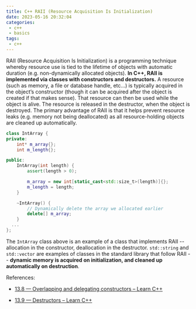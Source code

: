 ```yaml
---
title: C++ RAII (Resource Acquisition Is Initialization)
date: 2023-05-16 20:32:04
categories:
 - c++
 - basics
tags:
 - c++
---
```


RAII (Resource Acquisition Is Initialization) is a programming technique whereby resource use is tied to the lifetime of objects with automatic duration (e.g. non-dynamically allocated objects). **In C++, RAII is implemented via classes with constructors and destructors.** A resource (such as memory, a file or database handle, etc…) is typically acquired in the object’s constructor (though it can be acquired after the object is created if that makes sense). That resource can then be used while the object is alive. The resource is released in the destructor, when the object is destroyed. The primary advantage of RAII is that it helps prevent resource leaks (e.g. memory not being deallocated) as all resource-holding objects are cleaned up automatically.

```c++
class IntArray {
private:
	int* m_array{};
	int m_length{};

public:
	IntArray(int length) {
		assert(length > 0);

		m_array = new int[static_cast<std::size_t>(length)]{};
		m_length = length;
	}

	~IntArray() {
		// Dynamically delete the array we allocated earlier
		delete[] m_array;
	}
  ...
};
```

The `IntArray` class above is an example of a class that implements RAII -- allocation in the constructor, deallocation in the destructor. `std::string` and `std::vector` are examples of classes in the standard library that follow RAII -- **dynamic memory is acquired on initialization, and cleaned up automatically on destruction**.

References:

- [13.8 — Overlapping and delegating constructors – Learn C++](https://www.learncpp.com/cpp-tutorial/overlapping-and-delegating-constructors/)

- [13.9 — Destructors – Learn C++](https://www.learncpp.com/cpp-tutorial/destructors/)